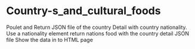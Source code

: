 # Country-s_and_cultural_foods
Poulet and Return JSON file of  the country Detail with country nationality.
Use a nationality element return nations food  with the country detail JSON file
Show the data in to HTML page 
